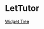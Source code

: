 # LetTutor
[Widget Tree](https://viewer.diagrams.net/?highlight=0000ff&nav=1&title=LetTutor_UI#Uhttps%3A%2F%2Fdrive.google.com%2Fuc%3Fid%3D1onaSn_IHx9D_8uJqYTC6r6gpjimIyW4O%26export%3Ddownload)
